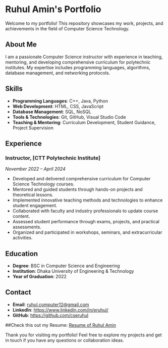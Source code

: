 # Ruhul Amin's Portfolio

Welcome to my portfolio! This repository showcases my work, projects, and achievements in the field of Computer Science Technology.

## About Me

I am a passionate Computer Science instructor with experience in teaching, mentoring, and developing comprehensive curriculum for polytechnic institutes. My expertise includes programming languages, algorithms, database management, and networking protocols.

## Skills

- **Programming Languages**: C++, Java, Python
- **Web Development**: HTML, CSS, JavaScript
- **Database Management**: SQL, NoSQL
- **Tools & Technologies**: Git, GitHub, Visual Studio Code
- **Teaching & Mentoring**: Curriculum Development, Student Guidance, Project Supervision

## Experience

### Instructor, [CTT Polytechnic Institute]
*November 2022 – April 2024*

- Developed and delivered comprehensive curriculum for Computer Science Technology courses.
- Mentored and guided students through hands-on projects and theoretical lessons.
- Implemented innovative teaching methods and technologies to enhance student engagement.
- Collaborated with faculty and industry professionals to update course content.
- Assessed student performance through exams, projects, and practical assessments.
- Organized and participated in workshops, seminars, and extracurricular activities.

## Education

- **Degree**: BSC in Computer Science and Engineering
- **Institution**: Dhaka University of Engineering & Technology
- **Year of Graduation**: 2022

## Contact

- **Email**: ruhul.computer12@gmail.com
- **LinkedIn**: https://www.linkedin.com/in/eruhul/
- **GitHub**: https://github.com/cseruhul

##Check this out my Resume: <a href="https://cseruhul.github.io/cseruhul/">Resume of Ruhul Amin</a>


Thank you for visiting my portfolio! Feel free to explore my projects and get in touch if you have any questions or collaboration ideas.

